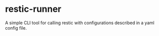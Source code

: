 # restic-runner

A simple CLI tool for calling restic with configurations described in a yaml config file.
